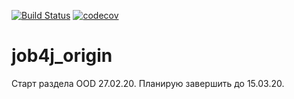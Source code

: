 [![Build Status](https://travis-ci.org/Roux13/job4j_design.svg?branch=master)](https://travis-ci.org/Roux13/job4j_design)
[![codecov](https://codecov.io/gh/Roux13/job4j_design/branch/master/graph/badge.svg)](https://codecov.io/gh/Roux13/job4j_design)
# job4j_origin
Старт раздела OOD 27.02.20. Планирую завершить до 15.03.20.

